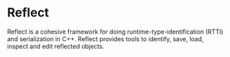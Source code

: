 Reflect
=======
Reflect is a cohesive framework for doing
runtime-type-identification (RTTI) and serialization in
C++.  Reflect provides tools to identify, save, load,
inspect and edit reflected objects.
